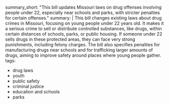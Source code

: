 summary_short: "This bill updates Missouri laws on drug offenses involving people under 22, especially near schools and parks, with stricter penalties for certain offenses."
summary: |
  This bill changes existing laws about drug crimes in Missouri, focusing on young people under 22 years old. It makes it a serious crime to sell or distribute controlled substances, like drugs, within certain distances of schools, parks, or public housing. If someone under 22 sells drugs in these protected areas, they can face very strong punishments, including felony charges. The bill also specifies penalties for manufacturing drugs near schools and for trafficking larger amounts of drugs, aiming to improve safety around places where young people gather.
tags:
  - drug laws
  - youth
  - public safety
  - criminal justice
  - education and schools
  - parks
